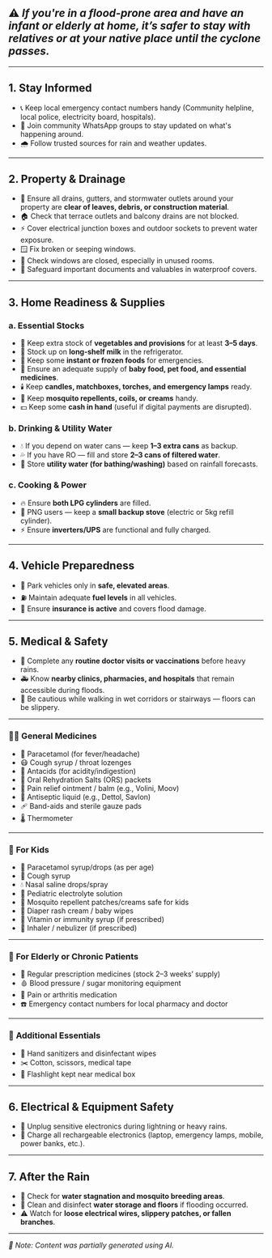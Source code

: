 ## ⚠️ *If you're in a flood-prone area and have an infant or elderly at home, it’s safer to stay with relatives or at your native place until the cyclone passes.*

---

## 1. Stay Informed
- 📞 Keep local emergency contact numbers handy (Community helpline, local police, electricity board, hospitals).  
- 💬 Join community WhatsApp groups to stay updated on what's happening around.  
- 🌧️ Follow trusted sources for rain and weather updates.  

---

## 2. Property & Drainage
- 🧹 Ensure all drains, gutters, and stormwater outlets around your property are **clear of leaves, debris, or construction material**.  
- 🏠 Check that terrace outlets and balcony drains are not blocked.  
- ⚡ Cover electrical junction boxes and outdoor sockets to prevent water exposure.  
- 🪟 Fix broken or seeping windows.  
- 🚪 Check windows are closed, especially in unused rooms.  
- 📁 Safeguard important documents and valuables in waterproof covers.  

---

## 3. Home Readiness & Supplies

### a. Essential Stocks
- 🥦 Keep extra stock of **vegetables and provisions** for at least **3–5 days**.  
- 🥛 Stock up on **long-shelf milk** in the refrigerator.  
- 🍜 Keep some **instant or frozen foods** for emergencies.  
- 💊 Ensure an adequate supply of **baby food, pet food, and essential medicines**.  
- 🕯️ Keep **candles, matchboxes, torches, and emergency lamps** ready.  
- 🦟 Keep **mosquito repellents, coils, or creams** handy.  
- 💵 Keep some **cash in hand** (useful if digital payments are disrupted).  

### b. Drinking & Utility Water
- 💧 If you depend on water cans — keep **1–3 extra cans** as backup.  
- 💦 If you have RO — fill and store **2–3 cans of filtered water**.  
- 🚿 Store **utility water (for bathing/washing)** based on rainfall forecasts.  

### c. Cooking & Power
- 🔥 Ensure **both LPG cylinders** are filled.  
- 🍳 PNG users — keep a **small backup stove** (electric or 5kg refill cylinder).  
- ⚡ Ensure **inverters/UPS** are functional and fully charged.  

---

## 4. Vehicle Preparedness
- 🚗 Park vehicles only in **safe, elevated areas**.  
- ⛽ Maintain adequate **fuel levels** in all vehicles.  
- 📄 Ensure **insurance is active** and covers flood damage.  

---

## 5. Medical & Safety
- 🏥 Complete any **routine doctor visits or vaccinations** before heavy rains.  
- 🚑 Know **nearby clinics, pharmacies, and hospitals** that remain accessible during floods.  
- 👣 Be cautious while walking in wet corridors or stairways — floors can be slippery.  

---

### 🧍‍♂️ **General Medicines**
- 🤒 Paracetamol (for fever/headache)  
- 😷 Cough syrup / throat lozenges  
- 🤢 Antacids (for acidity/indigestion)  
- 🧂 Oral Rehydration Salts (ORS) packets  
- 💪 Pain relief ointment / balm (e.g., Volini, Moov)  
- 🧴 Antiseptic liquid (e.g., Dettol, Savlon)  
- 🩹 Band-aids and sterile gauze pads  
- 🌡️ Thermometer  

---

### 👶 **For Kids**
- 🍼 Paracetamol syrup/drops (as per age)  
- 🍯 Cough syrup  
- 💧 Nasal saline drops/spray  
- 🧃 Pediatric electrolyte solution  
- 🦟 Mosquito repellent patches/creams safe for kids  
- 👶 Diaper rash cream / baby wipes  
- 🍎 Vitamin or immunity syrup (if prescribed)  
- 💨 Inhaler / nebulizer (if prescribed)  

---

### 👵 **For Elderly or Chronic Patients**
- 💊 Regular prescription medicines (stock 2–3 weeks’ supply)  
- 🩸 Blood pressure / sugar monitoring equipment  
- 🦵 Pain or arthritis medication  
- ☎️ Emergency contact numbers for local pharmacy and doctor  

---

### 🧴 **Additional Essentials**
- 🧼 Hand sanitizers and disinfectant wipes  
- ✂️ Cotton, scissors, medical tape  
- 🔦 Flashlight kept near medical box  

---

## 6. Electrical & Equipment Safety
- 🔌 Unplug sensitive electronics during lightning or heavy rains.  
- 🔋 Charge all rechargeable electronics (laptop, emergency lamps, mobile, power banks, etc.).  

---

## 7. After the Rain
- 🚫 Check for **water stagnation and mosquito breeding areas**.  
- 🧽 Clean and disinfect **water storage and floors** if flooding occurred.  
- ⚠️ Watch for **loose electrical wires, slippery patches, or fallen branches**.  

---

*📝 Note: Content was partially generated using AI.*
